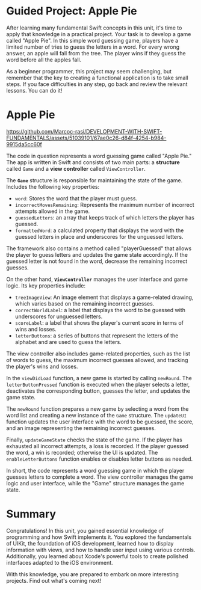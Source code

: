 # Guided Project: Apple Pie

After learning many fundamental Swift concepts in this unit, it's time to apply that knowledge in a practical project. Your task is to develop a game called "Apple Pie". In this simple word guessing game, players have a limited number of tries to guess the letters in a word. For every wrong answer, an apple will fall from the tree. The player wins if they guess the word before all the apples fall.

As a beginner programmer, this project may seem challenging, but remember that the key to creating a functional application is to take small steps. If you face difficulties in any step, go back and review the relevant lessons. You can do it!

# Apple Pie

https://github.com/Marcoc-rasi/DEVELOPMENT-WITH-SWIFT-FUNDAMENTALS/assets/51039101/67ae0c26-d84f-4254-b984-9915da5cc60f

The code in question represents a word guessing game called "Apple Pie." The app is written in Swift and consists of two main parts: a **structure** called `Game` and a **view controller** called `ViewController`.

The **`Game`** structure is responsible for maintaining the state of the game. Includes the following key properties:

- `word`: Stores the word that the player must guess.
- `incorrectMovesRemaining`: Represents the maximum number of incorrect attempts allowed in the game.
- `guessedLetters`: an array that keeps track of which letters the player has guessed.
- `formattedWord`: a calculated property that displays the word with the guessed letters in place and underscores for the unguessed letters.

The framework also contains a method called "playerGuessed" that allows the player to guess letters and updates the game state accordingly. If the guessed letter is not found in the word, decrease the remaining incorrect guesses.

On the other hand, **`ViewController`** manages the user interface and game logic. Its key properties include:

- `treeImageView`: An image element that displays a game-related drawing, which varies based on the remaining incorrect guesses.
- `correctWorldLabel`: a label that displays the word to be guessed with underscores for unguessed letters.
- `scoreLabel`: a label that shows the player's current score in terms of wins and losses.
- `letterButtons`: a series of buttons that represent the letters of the alphabet and are used to guess the letters.

The view controller also includes game-related properties, such as the list of words to guess, the maximum incorrect guesses allowed, and tracking the player's wins and losses.

In the `viewDidLoad` function, a new game is started by calling `newRound`. The `letterButtonPressed` function is executed when the player selects a letter, deactivates the corresponding button, guesses the letter, and updates the game state.

The `newRound` function prepares a new game by selecting a word from the word list and creating a new instance of the `Game` structure. The `updateUI` function updates the user interface with the word to be guessed, the score, and an image representing the remaining incorrect guesses.

Finally, `updateGameState` checks the state of the game. If the player has exhausted all incorrect attempts, a loss is recorded. If the player guessed the word, a win is recorded; otherwise the UI is updated. The `enableLetterButtons` function enables or disables letter buttons as needed.

In short, the code represents a word guessing game in which the player guesses letters to complete a word. The view controller manages the game logic and user interface, while the "Game" structure manages the game state.

# Summary

Congratulations! In this unit, you gained essential knowledge of programming and how Swift implements it. You explored the fundamentals of UIKit, the foundation of iOS development, learned how to display information with views, and how to handle user input using various controls. Additionally, you learned about Xcode's powerful tools to create polished interfaces adapted to the iOS environment.

With this knowledge, you are prepared to embark on more interesting projects. Find out what's coming next!
